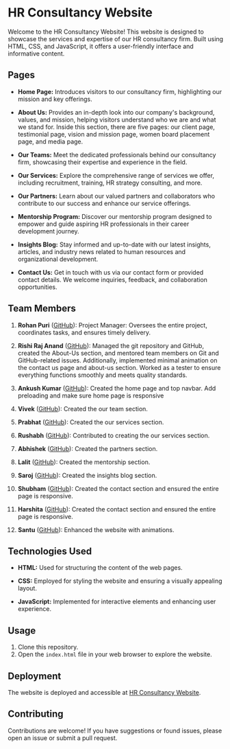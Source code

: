 # HR Consultancy Website

Welcome to the HR Consultancy Website! This website is designed to showcase the services and expertise of our HR consultancy firm. Built using HTML, CSS, and JavaScript, it offers a user-friendly interface and informative content.

## Pages

- **Home Page:** Introduces visitors to our consultancy firm, highlighting our mission and key offerings.
  
- **About Us:** Provides an in-depth look into our company's background, values, and mission, helping visitors understand who we are and what we stand for. Inside this section, there are five pages: our client page, testimonial page, vision and mission page, women board placement page, and media page.

- **Our Teams:** Meet the dedicated professionals behind our consultancy firm, showcasing their expertise and experience in the field.

- **Our Services:** Explore the comprehensive range of services we offer, including recruitment, training, HR strategy consulting, and more.

- **Our Partners:** Learn about our valued partners and collaborators who contribute to our success and enhance our service offerings.

- **Mentorship Program:** Discover our mentorship program designed to empower and guide aspiring HR professionals in their career development journey.

- **Insights Blog:** Stay informed and up-to-date with our latest insights, articles, and industry news related to human resources and organizational development.

- **Contact Us:** Get in touch with us via our contact form or provided contact details. We welcome inquiries, feedback, and collaboration opportunities.

## Team Members

1. **Rohan Puri** ([GitHub](https://github.com/rohanpuri81)): Project Manager: Oversees the entire project, coordinates tasks, and ensures timely delivery.
  
2. **Rishi Raj Anand** ([GitHub](https://github.com/rishiirajanand)): Managed the git repository and GitHub, created the About-Us section, and mentored team members on Git and GitHub-related issues. Additionally, implemented minimal animation on the contact us page and about-us section. Worked as a tester to ensure everything functions smoothly and meets quality standards.


3. **Ankush Kumar** ([GitHub](https://github.com/ankushh19)): Created the home page and top navbar. Add preloading and make sure home page is responsive

4. **Vivek** ([GitHub](https://github.com/vivektech1505)): Created the our team section.

5. **Prabhat** ([GitHub](https://github.com/prabhatshahi)): Created the our services section.

6. **Rushabh** ([GitHub](https://github.com/Rushabh407)): Contributed to creating the our services section.

7. **Abhishek** ([GitHub](https://github.com/Abhishekkjx)): Created the partners section.

8. **Lalit** ([GitHub](https://github.com/lalitnarayan3)): Created the mentorship section.

9. **Saroj** ([GitHub](https://github.com/saroj)): Created the insights blog section.

10. **Shubham** ([GitHub](https://github.com/0shubhzzz0)): Created the contact section and ensured the entire page is responsive.

11. **Harshita** ([GitHub](https://github.com/Harshupaunikar)): Created the contact section and ensured the entire page is responsive.

12. **Santu** ([GitHub](https://github.com/MadamSantosh1)): Enhanced the website with animations.

## Technologies Used

- **HTML:** Used for structuring the content of the web pages.
  
- **CSS:** Employed for styling the website and ensuring a visually appealing layout.
  
- **JavaScript:** Implemented for interactive elements and enhancing user experience.
  
## Usage

1. Clone this repository.
2. Open the `index.html` file in your web browser to explore the website.


## Deployment

The website is deployed and accessible at [HR Consultancy Website](https://rishiirajanand.github.io/hr-consultancy/).


## Contributing

Contributions are welcome! If you have suggestions or found issues, please open an issue or submit a pull request.